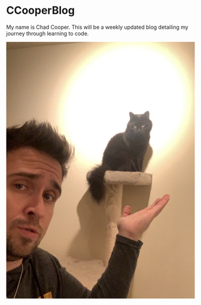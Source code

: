 # CCooperBlog

My name is Chad Cooper. This will be a weekly updated blog detailing my journey through learning to code.

![Vader Pic](Cat_pic.JPG "My coding partner")

